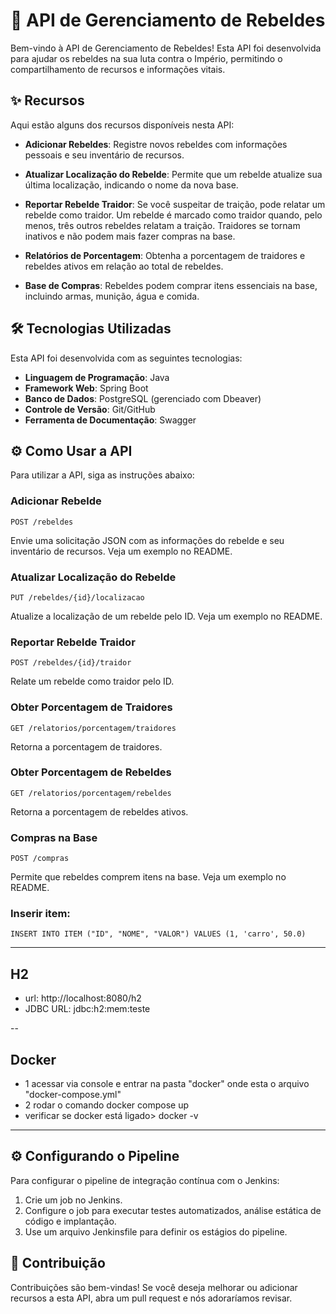 # 🚀 API de Gerenciamento de Rebeldes

Bem-vindo à API de Gerenciamento de Rebeldes! Esta API foi desenvolvida para ajudar os rebeldes na sua luta contra o Império, permitindo o compartilhamento de recursos e informações vitais.

## ✨ Recursos

Aqui estão alguns dos recursos disponíveis nesta API:

- **Adicionar Rebeldes**: Registre novos rebeldes com informações pessoais e seu inventário de recursos.

- **Atualizar Localização do Rebelde**: Permite que um rebelde atualize sua última localização, indicando o nome da nova base.

- **Reportar Rebelde Traidor**: Se você suspeitar de traição, pode relatar um rebelde como traidor. Um rebelde é marcado como traidor quando, pelo menos, três outros rebeldes relatam a traição. Traidores se tornam inativos e não podem mais fazer compras na base.

- **Relatórios de Porcentagem**: Obtenha a porcentagem de traidores e rebeldes ativos em relação ao total de rebeldes.

- **Base de Compras**: Rebeldes podem comprar itens essenciais na base, incluindo armas, munição, água e comida.

## 🛠️ Tecnologias Utilizadas

Esta API foi desenvolvida com as seguintes tecnologias:

- **Linguagem de Programação**: Java
- **Framework Web**: Spring Boot
- **Banco de Dados**: PostgreSQL (gerenciado com Dbeaver)
- **Controle de Versão**: Git/GitHub
- **Ferramenta de Documentação**: Swagger

## ⚙️ Como Usar a API

Para utilizar a API, siga as instruções abaixo:

### Adicionar Rebelde

```http
POST /rebeldes
```

Envie uma solicitação JSON com as informações do rebelde e seu inventário de recursos. Veja um exemplo no README.

### Atualizar Localização do Rebelde

```http
PUT /rebeldes/{id}/localizacao
```

Atualize a localização de um rebelde pelo ID. Veja um exemplo no README.

### Reportar Rebelde Traidor

```http
POST /rebeldes/{id}/traidor
```

Relate um rebelde como traidor pelo ID.

### Obter Porcentagem de Traidores

```http
GET /relatorios/porcentagem/traidores
```

Retorna a porcentagem de traidores.

### Obter Porcentagem de Rebeldes

```http
GET /relatorios/porcentagem/rebeldes
```

Retorna a porcentagem de rebeldes ativos.

### Compras na Base

```http
POST /compras
```
Permite que rebeldes comprem itens na base. Veja um exemplo no README.

### Inserir item:
```
INSERT INTO ITEM ("ID", "NOME", "VALOR") VALUES (1, 'carro', 50.0)
```

---

## H2

* url: http://localhost:8080/h2
* JDBC URL: jdbc:h2:mem:teste

--

## Docker
* 1 acessar via console e entrar na pasta "docker" onde esta o arquivo "docker-compose.yml"
* 2 rodar o comando docker compose up
* verificar se docker está ligado> docker -v


---



## ⚙️ Configurando o Pipeline

Para configurar o pipeline de integração contínua com o Jenkins:

1. Crie um job no Jenkins.
2. Configure o job para executar testes automatizados, análise estática de código e implantação.
3. Use um arquivo Jenkinsfile para definir os estágios do pipeline.

## 🤖 Contribuição

Contribuições são bem-vindas! Se você deseja melhorar ou adicionar recursos a esta API, abra um pull request e nós adoraríamos revisar.


